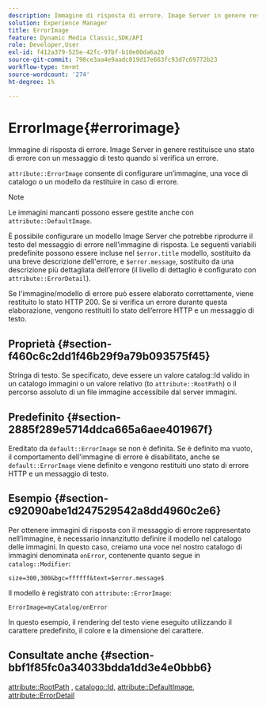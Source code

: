 ```yaml
---
description: Immagine di risposta di errore. Image Server in genere restituisce uno stato di errore con un messaggio di testo quando si verifica un errore.
solution: Experience Manager
title: ErrorImage
feature: Dynamic Media Classic,SDK/API
role: Developer,User
exl-id: f412a379-525e-42fc-97bf-b10e00da6a20
source-git-commit: 790ce3aa4e9aadc019d17e663fc93d7c69772b23
workflow-type: tm+mt
source-wordcount: '274'
ht-degree: 1%

---
```


# ErrorImage{#errorimage}

Immagine di risposta di errore. Image Server in genere restituisce uno stato di errore con un messaggio di testo quando si verifica un errore.

`attribute::ErrorImage` consente di configurare un’immagine, una voce di catalogo o un modello da restituire in caso di errore.

>[!NOTE]
>
>Le immagini mancanti possono essere gestite anche con `attribute::DefaultImage`.

È possibile configurare un modello Image Server che potrebbe riprodurre il testo del messaggio di errore nell’immagine di risposta. Le seguenti variabili predefinite possono essere incluse nel `$error.title` modello, sostituito da una breve descrizione dell&#39;errore, e `$error.message`, sostituito da una descrizione più dettagliata dell’errore (il livello di dettaglio è configurato con `attribute::ErrorDetail`).

Se l&#39;immagine/modello di errore può essere elaborato correttamente, viene restituito lo stato HTTP 200. Se si verifica un errore durante questa elaborazione, vengono restituiti lo stato dell’errore HTTP e un messaggio di testo.

## Proprietà {#section-f460c6c2dd1f46b29f9a79b093575f45}

Stringa di testo. Se specificato, deve essere un valore catalog::Id valido in un catalogo immagini o un valore relativo (to `attribute::RootPath`) o il percorso assoluto di un file immagine accessibile dal server immagini.

## Predefinito {#section-2885f289e5714ddca665a6aee401967f}

Ereditato da `default::ErrorImage` se non è definita. Se è definito ma vuoto, il comportamento dell&#39;immagine di errore è disabilitato, anche se `default::ErrorImage` viene definito e vengono restituiti uno stato di errore HTTP e un messaggio di testo.

## Esempio {#section-c92090abe1d247529542a8dd4960c2e6}

Per ottenere immagini di risposta con il messaggio di errore rappresentato nell’immagine, è necessario innanzitutto definire il modello nel catalogo delle immagini. In questo caso, creiamo una voce nel nostro catalogo di immagini denominata `onError`, contenente quanto segue in `catalog::Modifier`:

`size=300,300&bgc=ffffff&text=$error.message$`

Il modello è registrato con `attribute::ErrorImage`:

`ErrorImage=myCatalog/onError`

In questo esempio, il rendering del testo viene eseguito utilizzando il carattere predefinito, il colore e la dimensione del carattere.

## Consultate anche {#section-bbf1f85fc0a34033bdda1dd3e4e0bbb6}

[attribute::RootPath](../../../../../is-api/image-catalog/image-serving-api-ref/c-image-catalog-reference/c-attributes-reference/r-rootpath.md#reference-17d57e5967be403b8408fa7214017494) , [catalogo::Id](/help/aem-is-ir-api/is-api/image-catalog/image-serving-api-ref/c-image-catalog-reference/c-image-svg-data-reference/c-image-data-reference/r-id-cat.md), [attribute::DefaultImage](../../../../../is-api/image-catalog/image-serving-api-ref/c-image-catalog-reference/c-attributes-reference/r-is-cat-defaultimage.md#reference-8e9900e129f54ed68462a3c2fc3bc433), [attribute::ErrorDetail](../../../../../is-api/image-catalog/image-serving-api-ref/c-image-catalog-reference/c-attributes-reference/r-errordetail.md#reference-4987c8cddcba4c88960170e49cafc561)
